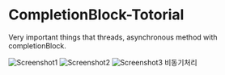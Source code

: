 # CompletionBlock-Totorial
Very important things that threads, asynchronous method with completionBlock.

![Screenshot1](https://github.com/iOS-Xcode/CompletionBlock-Totorial/tree/main/CompletionBlock-Totorial/screenshot1.png?raw=true "screenshot1")
![Screenshot2](https://github.com/iOS-Xcode/CompletionBlock-Totorial/tree/main/CompletionBlock-Totorial/screenshot2.png?raw=true "screenshot2")
![Screenshot3](https://github.com/iOS-Xcode/CompletionBlock-Totorial/tree/main/CompletionBlock-Totorial/screenshot3.png?raw=true "screenshot3")
비동기처리
